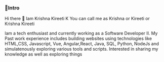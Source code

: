 ### 🔶Intro

Hi there 👋
Iam Krishna Kireeti K You can call me as Krishna or Kireeti or Krishna Kireeti

Iam a tech enthusiast and currently working as a Software Developer II. My 
Past work experience includes building websites using technologies like HTML,CSS, Javascript, Vue, Angular,React, Java, SQL, Python, 
NodeJs and simulatenously exploring various tools and scripts. Interested in sharing my knowledge as well as exploring things




